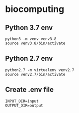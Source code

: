 # biocomputing

## Python 3.7 env
```
python3 -m venv venv3.8
source venv3.8/bin/activate
```

## Python 2.7 env
```
python2.7 -m virtualenv venv2.7
source venv2.7/bin/activate
```

## Create .env file
```
INPUT_DIR=input
OUTPUT_DIR=output
```

